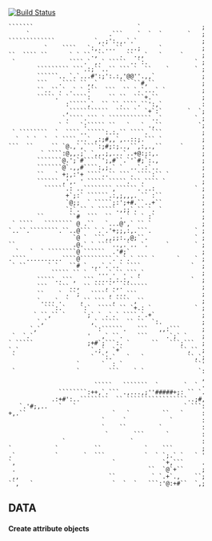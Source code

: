 [![Build Status](https://travis-ci.org/mkly/Data.png?branch=master)](https://travis-ci.org/mkly/Data)
```
```````                             `                 ;
     `                      .```    `  `  `       `   ;
`````````````           `,.;':.,.`.`                  ;
          `    ````   `:,.`...`` ...;     `           ;
``  ```` ``      ` ` ``.,``    . ``.,,`   `     `     ;
 `               ````.` ,.` ````` ..`:.             ` ;
        ````````` ```.:;``..`` ``` `  ``    `       ` ;
        ``````.. `.`...#':;':.:,'@@''.,,`             ;
        ```   .```` ``,,`      ``  ``#,``             ;
        ``..``.` .` ` :``  ```  `` `.`...` `          ;
        `````.` ` ````:     `` ``  ```+.``            ;
                :`````,`  `` ``.````.``':,`           :
                ,```````````  ```` `  `+`:`       `  `;
               `.````.``` ` ````````````..`         ` ;
              ` `   `:````` ``   `   ` .,``          `;
 ` ````````  `  ````..`````:.:.`` ````. ```           ;
  `  ` `  `  ` ````...` ,:;#,,`,..::;.``` `           ;
```  ``     `` `@.,`,````:;#;:;..,``,:,.,``     `     ;
         ` ````:@,,.;` `,,.;,...`..+@:;:,.            ;
        ```````@.';`#`````';,#``.`'`#;`:.,            ;
        ```````@`.,,#````:,;.` `  ..`.:`..            ;
        ``   ` +;,:'+ ````..`` ```. ````:`` `         ;
        `````` ,',. ' ````` `````.```.```` `          ;
          ``````.: ..````````,``````.`..:           ` ;
                +`;:` ``````.:,;,,,. `` :``           ;
                `@;;  ` `````;:';+#.``..+``           ;
                `:`.`` ` `````.,;;`.`` `. `           ;
        ``       ``#  ```  ``  . ` ` ` :`             ;
 ` ````   ```````` @ .``   `...@',` `` `              ;
`..``.````````.``..@``` `.`.'+;;,:,.```.            ` ;
                  `@ `  ```,,;;:.,@;``.             ` ;
``                .@.` ` ````..,.`.. `.     `       ` ;
  `   `  ` ````````@ ``````  .'#;`                    ;
.````..........````@`````````.`.`.` ``` `      `    ` ;
 ` ``      ` `   ``# ` .,.`.`..` ````              `  ;
            ````` `` `  `...`.``.```,`                ;
        `````..```,  ```....:,:.:,` `              `  ;
        ```   ```.., `` ```,`.,.```````               ;
        ``    ` .``;   `````,`...```                  ;
        `....`. `   ,`` ``` `,```` ,``                ;
          ```:.`    `:`  ````` `` `+.: `            ` ;
       ` ``,`` `     `;` ` .`.` ````.`.+`             ;
        `,`            ,` `````  `` ``  `:.           ;
      `,`               `:``````.   ```   ,,:```      ;
 `  `.`               '   ,` ``.    ```     .`;` `    ;
` `````               ;+#`;```:. `      ``   ```;```  ;
`.`                    `.;`, `+`                ``,`` ;
 `                     `  `:.`   `   `            ``,`;
                   `      `  : `                    ``'
 `                 `        ```    ` `               `:
                                                      ,
                        `````   ```````  `       `  ` .
              ````````:++,`.``` .,...,;''#####+;: `` `.
            .:+#':..````````  `` `````````````````..;#,
   `.'#;,..   `   `                              ` ```:
+,.``                        `   `         ``   `     :
                          `     `            `        :
                          `    ``         `           :
                           `       ```      `         :
               `                  `                   :
`            `          ``            `    ```        ;
.`           `       `  ```           `  ` `;.` `   ` '
`,                           `             `+,```     .
 .                                     ``  `@`+``     ;
 ,,                         ``          ` `.+`.,    ``;
``,   `                      `  `  `   ```:'@:+#``  `,;

```
DATA
----

#### Create attribute objects
